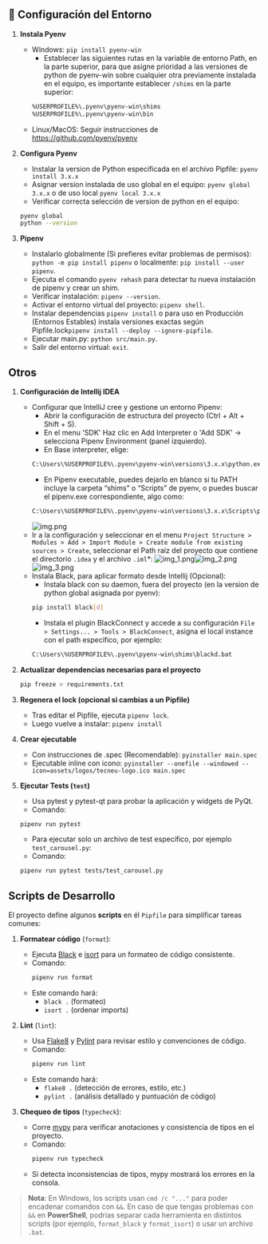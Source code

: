 ## 🚀 Configuración del Entorno

1. **Instala Pyenv**
    - Windows: `pip install pyenv-win`
      - Establecer las siguientes rutas en la variable de entorno Path, en la parte superior, para que asigne prioridad a las versiones de python de pyenv-win sobre cualquier otra previamente instalada en el equipo, es importante establecer `/shims` en la parte superior:
      ```bash
      %USERPROFILE%\.pyenv\pyenv-win\shims
      %USERPROFILE%\.pyenv\pyenv-win\bin
    - Linux/MacOS: Seguir instrucciones de https://github.com/pyenv/pyenv

2. **Configura Pyenv**
   - Instalar la version de Python especificada en el archivo Pipfile: `pyenv install 3.x.x`
   - Asignar version instalada de uso global en el equipo: `pyenv global 3.x.x` o de uso local `pyenv local 3.x.x`
   - Verificar correcta selección de version de python en el equipo:
   ```bash
   pyenv global
   python --version

3. **Pipenv**
   - Instalarlo globalmente (Si prefieres evitar problemas de permisos): `python -m pip install pipenv` o localmente: `pip install --user pipenv`.
   - Ejecuta el comando `pyenv rehash` para detectar tu nueva instalación de pipenv y crear un shim.
   - Verificar instalación: `pipenv --version`.
   - Activar el entorno virtual del proyecto: `pipenv shell`.
   - Instalar dependencias `pipenv install` o para uso en Producción (Entornos Estables) instala versiones exactas según Pipfile.lock`pipenv install --deploy --ignore-pipfile`.
   - Ejecutar main.py: `python src/main.py`.
   - Salir del entorno virtual: `exit`.

## Otros

1. **Configuración de Intellij IDEA**
   - Configurar que IntelliJ cree y gestione un entorno Pipenv:
     - Abrir la configuración de estructura del proyecto (Ctrl + Alt + Shift + S).
     - En el menu 'SDK' Haz clic en Add Interpreter o 'Add SDK' → selecciona Pipenv Environment (panel izquierdo).
     - En Base interpreter, elige: 
     ```bash
     C:\Users\%USERPROFILE%\.pyenv\pyenv-win\versions\3.x.x\python.exe
     ```
     - En Pipenv executable, puedes dejarlo en blanco si tu PATH incluye la carpeta “shims” o “Scripts” de pyenv, o puedes buscar el pipenv.exe correspondiente, algo como:
     ```bash
     C:\Users\%USERPROFILE%\.pyenv\pyenv-win\versions\3.x.x\Scripts\pipenv.exe
     ```
     ![img.png](img.png)
   - Ir a la configuración y seleccionar en el menu `Project Structure > Modules > Add > Import Module > Create module from existing sources > Create`, seleccionar el Path raíz del proyecto que contiene el directorio `.idea` y el archivo `.iml`*:
   ![img_1.png](img_1.png)![img_2.png](img_2.png)![img_3.png](img_3.png)
   - Instala Black, para aplicar formato desde Intellij (Opcional):
     - Instala black con su daemon, fuera del proyecto (en la version de python global asignada por pyenv):
      ```bash
      pip install black[d]
      ```
     - Instala el plugin BlackConnect y accede a su configuración `File > Settings... > Tools > BlackConnect`, asigna el local instance con el path especifico, por ejemplo:
      ```bash
      C:\Users\%USERPROFILE%\.pyenv\pyenv-win\shims\blackd.bat
      ```
   
2. **Actualizar dependencias necesarias para el proyecto**
   ```bash
   pip freeze > requirements.txt
   
3. **Regenera el lock (opcional si cambias a un Pipfile)**
   - Tras editar el Pipfile, ejecuta `pipenv lock`.
   - Luego vuelve a instalar: `pipenv install`
   
4. **Crear ejecutable**
    - Con instrucciones de .spec (Recomendable): `pyinstaller main.spec`
    - Ejecutable inline con icono: `pyinstaller --onefile --windowed --icon=assets/logos/tecneu-logo.ico main.spec`

5. **Ejecutar Tests (`test`)**
   -  Usa pytest y pytest-qt para probar la aplicación y widgets de PyQt.
   - Comando:
   ```bash
   pipenv run pytest
   ```
   - Para ejecutar solo un archivo de test específico, por ejemplo `test_carousel.py`:
   - Comando:
   ```bash
   pipenv run pytest tests/test_carousel.py
   ```
## Scripts de Desarrollo

El proyecto define algunos **scripts** en él `Pipfile` para simplificar tareas comunes:

1. **Formatear código** (`format`):
    - Ejecuta [Black](https://black.readthedocs.io/en/stable/) e [isort](https://pycqa.github.io/isort/) para un formateo de código consistente.
    - Comando:
      ```bash
      pipenv run format
      ```
    - Este comando hará:
        - `black .` (formateo)
        - `isort .` (ordenar imports)

2. **Lint** (`lint`):
    - Usa [Flake8](https://flake8.pycqa.org/en/latest/) y [Pylint](https://pylint.pycqa.org/en/latest/) para revisar estilo y convenciones de código.
    - Comando:
      ```bash
      pipenv run lint
      ```
    - Este comando hará:
        - `flake8 .` (detección de errores, estilo, etc.)
        - `pylint .` (análisis detallado y puntuación de código)

3. **Chequeo de tipos** (`typecheck`):
    - Corre [mypy](http://mypy-lang.org/) para verificar anotaciones y consistencia de tipos en el proyecto.
    - Comando:
      ```bash
      pipenv run typecheck
      ```
    - Si detecta inconsistencias de tipos, mypy mostrará los errores en la consola.

> **Nota**: En Windows, los scripts usan `cmd /c "..."` para poder encadenar comandos con `&&`.
> En caso de que tengas problemas con `&&` en **PowerShell**, podrías separar cada herramienta en distintos scripts (por ejemplo, `format_black` y `format_isort`) o usar un archivo `.bat`.
